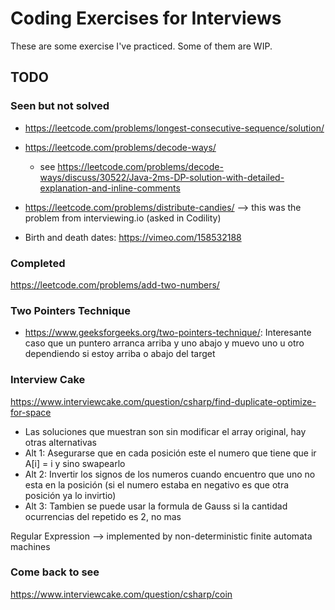 # Coding Exercises for Interviews

These are some exercise I've practiced. Some of them are WIP.

## TODO

### Seen but not solved

* https://leetcode.com/problems/longest-consecutive-sequence/solution/
* https://leetcode.com/problems/decode-ways/
	- see https://leetcode.com/problems/decode-ways/discuss/30522/Java-2ms-DP-solution-with-detailed-explanation-and-inline-comments

* https://leetcode.com/problems/distribute-candies/ --> this was the problem from interviewing.io (asked in Codility)

* Birth and death dates: https://vimeo.com/158532188

### Completed

https://leetcode.com/problems/add-two-numbers/

### Two Pointers Technique

* https://www.geeksforgeeks.org/two-pointers-technique/: Interesante caso que un puntero arranca arriba y uno abajo y muevo uno u otro dependiendo si estoy arriba o abajo del target

### Interview Cake

https://www.interviewcake.com/question/csharp/find-duplicate-optimize-for-space

* Las soluciones que muestran son sin modificar el array original, hay otras alternativas
* Alt 1: Asegurarse que en cada posición este el numero que tiene que ir A[i] = i  y sino swapearlo
* Alt 2: Invertir los signos de los numeros cuando encuentro que uno no esta en la posición (si el numero estaba en negativo es que otra posición ya lo invirtio)
* Alt 3: Tambien se puede usar la formula de Gauss si la cantidad ocurrencias del repetido es 2, no mas

Regular Expression --> implemented by non-deterministic finite automata machines

### Come back to see
https://www.interviewcake.com/question/csharp/coin


